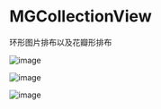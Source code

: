 # MGCollectionView
环形图片排布以及花瓣形排布

![image](http://upload-images.jianshu.io/upload_images/1429890-ca3cac35dae655f3.png?imageMogr2/auto-orient/strip%7CimageView2/2/w/1240)

![image](http://upload-images.jianshu.io/upload_images/1429890-17f5591b466f930a.png?imageMogr2/auto-orient/strip%7CimageView2/2/w/1240)

![image](http://upload-images.jianshu.io/upload_images/1429890-5c82036e4369d6bb.gif?imageMogr2/auto-orient/strip)
